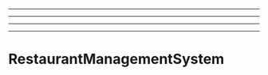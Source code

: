 ---------------------------------------------------------------------
----------------------------------------------------------------------------------------------------
----------------------------------------------------------------------------------------------------
----------------------------------------------------------------------------------------------------
# RestaurantManagementSystem
